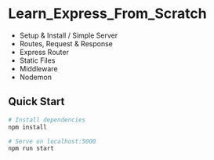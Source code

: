 # Learn_Express_From_Scratch

- Setup & Install / Simple Server
- Routes, Request & Response
- Express Router
- Static Files
- Middleware
- Nodemon

## Quick Start

```bash
# Install dependencies
npm install

# Serve on localhost:5000
npm run start
```

